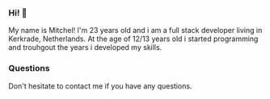 ### Hi! 👋

My name is Mitchel! I'm 23 years old and i am a full stack developer living in Kerkrade, Netherlands. At the age of 12/13 years old i started programming and trouhgout the years i developed my skills. 

### Questions
Don't hesitate to contact me if you have any questions. 

<!--
**MitchelHajdu/mitchelhajdu** is a ✨ _special_ ✨ repository because its `README.md` (this file) appears on your GitHub profile.

Here are some ideas to get you started:

- 🔭 I’m currently working on ...
- 🌱 I’m currently learning ...
- 👯 I’m looking to collaborate on ...
- 🤔 I’m looking for help with ...
- 💬 Ask me about ...
- 📫 How to reach me: ...
- 😄 Pronouns: ...
- ⚡ Fun fact: ...
-->
